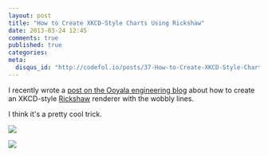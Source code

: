 ```yaml
---
layout: post
title: "How to Create XKCD-Style Charts Using Rickshaw"
date: 2013-03-24 12:45
comments: true
published: true
categories: 
meta:
  disqus_id: "http://codefol.io/posts/37-How-to-Create-XKCD-Style-Charts-Using-Rickshaw"
---
```

I recently wrote a <a href="http://engineering.ooyala.com/blog/how-create-xkcd-style-charts-using-javascript-and-d3">post on the Ooyala engineering blog</a> about how to create an XKCD-style <a href="http://code.shutterstock.com/rickshaw/">Rickshaw</a> renderer with the wobbly lines.

I think it's a pretty cool trick.

<img src="http://engineering.ooyala.com/sites/engineering.ooyala.com/files/pictures/Screen%20Shot%202012-11-09%20at%203.34.54%20PM.png"> </img>

<img src="https://lh5.googleusercontent.com/9TzpZu7FE-UESdImwElj2Yj22Mn21F5mMzWdCL2_Z9O10iGMcBFmDco3PFrucTH0Tbr1MEinB7lMkDpmm40gqeB-LIYJggtdMaW1OeMpeZAeqtRdVw028ibs"> </img>


